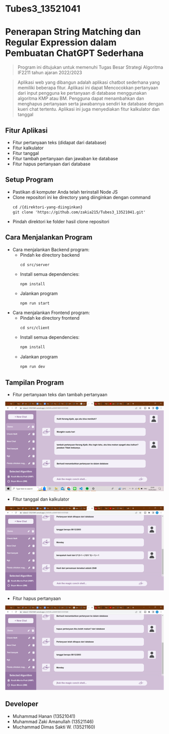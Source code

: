 # Tubes3_13521041

# Penerapan String Matching dan Regular Expression dalam Pembuatan ChatGPT Sederhana

> Program ini ditujukan untuk memenuhi Tugas Besar Strategi Algoritma IF2211 tahun ajaran 2022/2023

> Aplikasi web yang dibangun adalah aplikasi chatbot sederhana yang memiliki beberapa fitur. Aplikasi ini dapat Mencocokkan pertanyaan dari input pengguna ke pertanyaan di database menggunakan algoritma KMP atau BM. Pengguna dapat menambahkan dan menghapus pertanyaan serta jawabannya sendiri ke database dengan kueri chat tertentu. Aplikasi ini juga menyediakan fitur kalkulator dan tanggal 

## Fitur Aplikasi
- Fitur pertanyaan teks (didapat dari database)
- Fitur kalkulator
- Fitur tanggal
- Fitur tambah pertanyaan dan jawaban ke database
- Fitur hapus pertanyaan dari database

## Setup Program
- Pastikan di komputer Anda telah terinstall Node JS
- Clone repositori ini ke directory yang diinginkan dengan command 
  ```
  cd /{direktori-yang-diinginkan}
  git clone 'https://github.com/zakia215/Tubes3_13521041.git'
  ```
- Pindah direktori ke folder hasil clone repositori

## Cara Menjalankan Program
- Cara menjalankan Backend program:
    - Pindah ke directory backend
      ```
      cd src/server
      ```
    - Install semua dependencies:
      ```sh
      npm install
      ```
    - Jalankan program
      ```
      npm run start
      ```
- Cara menjalankan Frontend program:
    - Pindah ke directory frontend
      ```
      cd src/client
      ```
    - Install semua dependencies:
      ```sh
      npm install
      ```
    - Jalankan program
      ```sh
      npm run dev
      ```

## Tampilan Program
- Fitur pertanyaan teks dan tambah pertanyaan

![Fitur pertanyaan teks dan tambah pertanyaan](img/pertanyaan-tambah.png)

- Fitur tanggal dan kalkulator

![Fitur tanggal dan kalkulator](img/tanggal-kalkulator.png)

- Fitur hapus pertanyaan

![Fitur hapus pertanyaan](img/hapus.png)

## Developer
- Muhammad Hanan		 	    (13521041)
- Muhammad Zaki Amanullah	    (13521146)
- Muchammad Dimas Sakti W.  	(13521160)